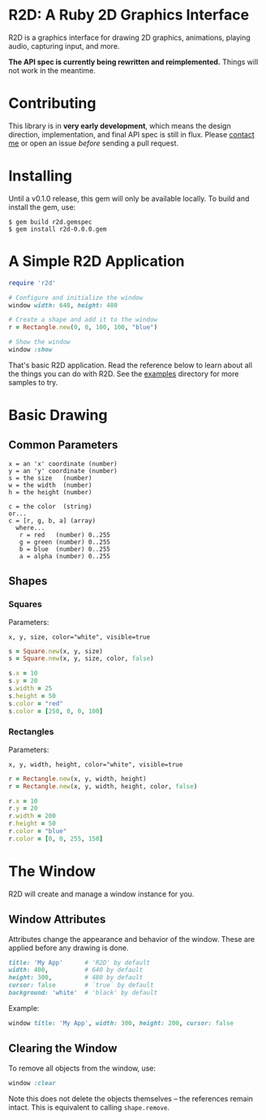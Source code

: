# R2D: A Ruby 2D Graphics Interface

R2D is a graphics interface for drawing 2D graphics, animations, playing audio, capturing input, and more.

**The API spec is currently being rewritten and reimplemented.** Things will not work in the meantime. 

# Contributing

This library is in **very early development**, which means the design direction, implementation, and final API spec is still in flux. Please [contact me](https://twitter.com/blacktm) or open an issue *before* sending a pull request.

# Installing

Until a v0.1.0 release, this gem will only be available locally. To build and install the gem, use:

```
$ gem build r2d.gemspec
$ gem install r2d-0.0.0.gem
```

# A Simple R2D Application

```ruby
require 'r2d'

# Configure and initialize the window
window width: 640, height: 480

# Create a shape and add it to the window
r = Rectangle.new(0, 0, 100, 100, "blue")

# Show the window
window :show
```

That's basic R2D application. Read the reference below to learn about all the things you can do with R2D. See the [examples](/examples) directory for more samples to try.

# Basic Drawing

## Common Parameters

```
x = an 'x' coordinate (number)
y = an 'y' coordinate (number)
s = the size   (number)
w = the width  (number)
h = the height (number)

c = the color  (string)
or...
c = [r, g, b, a] (array)
  where...
   r = red   (number) 0..255
   g = green (number) 0..255
   b = blue  (number) 0..255
   a = alpha (number) 0..255
```

## Shapes

### Squares

Parameters:

```
x, y, size, color="white", visible=true
```

```ruby
s = Square.new(x, y, size)
s = Square.new(x, y, size, color, false)

s.x = 10
s.y = 20
s.width = 25
s.height = 50
s.color = "red"
s.color = [250, 0, 0, 100]
```

### Rectangles

Parameters:

```
x, y, width, height, color="white", visible=true
```

```ruby
r = Rectangle.new(x, y, width, height)
r = Rectangle.new(x, y, width, height, color, false)

r.x = 10
r.y = 20
r.width = 200
r.height = 50
r.color = "blue"
r.color = [0, 0, 255, 150]
```

# The Window

R2D will create and manage a window instance for you.

## Window Attributes

Attributes change the appearance and behavior of the window. These are applied before any drawing is done.

```ruby
title: 'My App'      # 'R2D' by default
width: 400,          # 640 by default
height: 300,         # 480 by default
cursor: false        # `true` by default
background: 'white'  # 'black' by default
```

Example:

```ruby
window title: 'My App', width: 300, height: 200, cursor: false
```

## Clearing the Window

To remove all objects from the window, use:

```ruby
window :clear
```

Note this does not delete the objects themselves – the references remain intact. This is equivalent to calling `shape.remove`.

<!--

## Images

TODO: Img formats supported?

## Lines

```ruby
l = Line.new(x1, y1, x2, y2, c)

l.x1 = 10
l.y1 = 10
l.color = "yellow"
```

## Triangles

```ruby
t = Triangle.new(x1, y1, x2, y2, x3, y3, c)

t.color = "green"
t.x3 = 75
t.y3 = 150
```

# Images

```ruby
img = Image.new(x, y, img_path)

img.x = 10
img.y = 20
```

# Gradients

## Parameters

All gradient methods take a Hash where keys refer to the corners of the shape, and values represent the color.

```ruby
{ :corner => color }
```

`:corner` is specific to each shape (described below). `color` is either a string...

```ruby
"red", "blue", "yellow", etc
```
...or an array containing red, green, blue, alpha values from 0 to 255:

```ruby
[r, g, b, a]

# examples
[255, 0, 0, 255]
[100, 100, 200, 150]
```

## Squares and Rectangles

`:corners` can be these groupings:

```ruby
# vertical
:top, :bottom

# horizontal
:left, :right

# all corners
:top_left, :top_right, :bottom_left, :bottom_right
```

### Examples

```ruby
r = Rectangle.new(x, y, w, h)

r.gradient = {
  :top => "red",
  :bottom => "blue"
}

r.gradient({
  :left => [255, 200, 150, 50],
  :right => "blue"
}

r.gradient = {
  :top_left => "red",
  :top_right => "blue",
  :bottom_left => "green",
  :bottom_right => "yellow"
}
```

## Triangles

The triangle gradient method takes a Hash containing keys (symbols) referring to the first, second, and third points of the triangle.

`:corners` are:

```ruby
:first, :second, :third
```

### Examples

```ruby
t = Triangle.new(x1, y1, x2, y2, x3, y3)

t.gradient = {
  :first => "red",
  :second => "blue",
  :third => [0, 200, 255, 255]
}
```

## Lines

The line gradient method takes a Hash containing keys (symbols) referring to the start and ends.

`:corners` are:

```ruby
:start, :end
```

### Examples

```ruby
l = Line.new(x1, y1, x2, y2)

l.gradient = {
  :start => "red",
  :end => "blue",
}
```

# Audio

## Songs

These are long audio clips. (More soon.)

```ruby
s = Song.new("track.mp3")
s.play
s.playing?  # true
s.pause
s.paused?   # true
s.stop
s.loop
```

## Sounds

Sounds are short audio clips. (More soon.)

```ruby
s = Sound.new("snare.mp3")
s.play
```

## Capturing Input

To capture a single key press where `<key_string>` is any valid keyboard character `a..z`, `A..Z`, `0..9`, and string representing arrows, alt, control, shift, etc:

```ruby
on_key <key_string> do
  #...
end
```

### Examples

```ruby
on_key 'm' do
  puts "You pressed 'm'"
end

on_key 'up' do
  puts "Up arrow pressed"
end

on_key 'space' do
  puts "Spacebar pressed"
end
```

### Mouse Buttons

Mouse input can also be captured using the `'mouse_left'` and `'mouse_right'` strings.

```ruby
on_key 'mouse_right' do
  puts "Mouse clicked in the window"
end
```

## Keys Pressed Down

To detect whether a key is held down, use either...

```ruby
key_down <key_string> do
  #...
end
```

or `Window.update`:


```ruby
update do
  if key_down? <key_string>
    #...
  end
end
```

### Examples

The two examples below are equivalent and both execute in the main update loop.

```ruby
key_down 'x' do
  puts "'x' pressed at #{Time.now}"
end
```

```ruby
update do
  if key_down? 'x'
    puts "'x' pressed at #{Time.now}"
  end
end
```

## The Update Loop

The `R2D::Window.update` block represents the main update loop. Anything in this block will update 60 times per second (by default):

```ruby
update do
  #...
end
```

## Mouse Positions

Mouse positions are relative to the top left corner of the window.

```ruby
mouse_x  # current 'x' position
mouse_y  # current 'y' position
```

-->